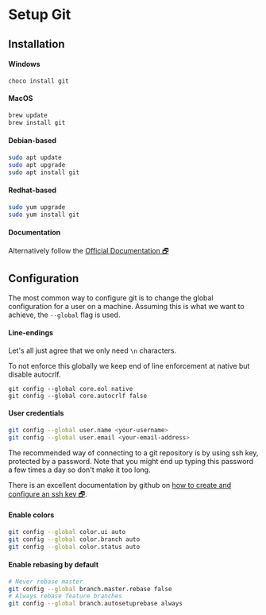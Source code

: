 # Setup Git

## Installation

#### Windows

```PS
choco install git
```

#### MacOS

```bash
brew update
brew install git
```

#### Debian-based

```bash
sudo apt update
sudo apt upgrade
sudo apt install git
```

#### Redhat-based

```bash
sudo yum upgrade
sudo yum install git
```

#### Documentation

Alternatively follow the [Official Documentation 🗗](https://git-scm.com/download/)

## Configuration

The most common way to configure git is to change the global configuration for a user on a machine.
Assuming this is what we want to achieve, the `--global` flag is used.

#### Line-endings
Let's all just agree that we only need `\n` characters. 

To not enforce this globally we keep end of line enforcement at native but disable autocrlf.
```
git config --global core.eol native
git config --global core.autocrlf false
```

#### User credentials

```bash
git config --global user.name <your-username>
git config --global user.email <your-email-address>
```

The recommended way of connecting to a git repository is by using ssh key, protected by a password.
Note that you might end up typing this password a few times a day so don't make it too long.

There is an excellent documentation by github on
[how to create and configure an ssh key 🗗](https://help.github.com/articles/generating-a-new-ssh-key-and-adding-it-to-the-ssh-agent/).

#### Enable colors

```bash
git config --global color.ui auto
git config --global color.branch auto
git config --global color.status auto
```

#### Enable rebasing by default

```bash
# Never rebase master
git config --global branch.master.rebase false
# Always rebase feature branches
git config --global branch.autosetuprebase always
```
